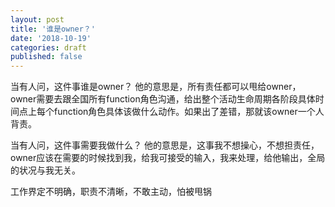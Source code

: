 ```yaml
---
layout: post
title: '谁是owner？'
date: '2018-10-19'
categories: draft
published: false
---
```


当有人问，这件事谁是owner？ 
他的意思是，所有责任都可以甩给owner，owner需要去跟全国所有function角色沟通，给出整个活动生命周期各阶段具体时间点上每个function角色具体该做什么动作。如果出了差错，那就该owner一个人背责。 

当有人问，这件事需要我做什么？ 
他的意思是，这事我不想操心，不想担责任，owner应该在需要的时候找到我，给我可接受的输入，我来处理，给他输出，全局的状况与我无关。 

工作界定不明确，职责不清晰，不敢主动，怕被甩锅 
